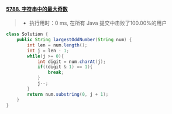 #### [5788. 字符串中的最大奇数](https://leetcode-cn.com/problems/largest-odd-number-in-string/)

> - 执行用时：0 ms, 在所有 Java 提交中击败了100.00%的用户

```java
class Solution {
    public String largestOddNumber(String num) {
        int len = num.length();
        int j = len - 1;
        while(j >= 0){
            int digit = num.charAt(j);
            if((digit & 1) == 1){
                break;
            }
            j--;
        }
        return num.substring(0, j + 1);
    }
}
```

